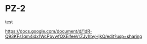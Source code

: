 # PZ-2
test

https://docs.google.com/document/d/1dR-Q93KFs1qm4idx1WcPbvwfQXEifeeVrZJvhbyHjkQ/edit?usp=sharing
